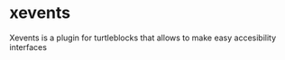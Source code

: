 xevents
===========
Xevents is a plugin for turtleblocks that allows to make easy accesibility interfaces 
